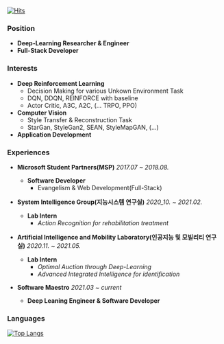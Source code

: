 [![Hits](https://hits.seeyoufarm.com/api/count/incr/badge.svg?url=https%3A%2F%2Fgithub.com%2Flongshiine&count_bg=%2379C83D&title_bg=%23555555&icon=&icon_color=%23E7E7E7&title=hits&edge_flat=false)](https://hits.seeyoufarm.com)

### Position
- **Deep-Learning Researcher & Engineer**
- **Full-Stack Developer**

### Interests
- **Deep Reinforcement Learning**
    - Decision Making for various Unkown Environment Task
    - DQN, DDQN, REINFORCE with baseline
    - Actor Critic, A3C, A2C, (... TRPO, PPO)
- **Computer Vision**
    - Style Transfer & Reconstruction Task
    - StarGan, StyleGan2, SEAN, StyleMapGAN, (...) 
- **Application Development**

### Experiences
- **Microsoft Student Partners(MSP)** *2017.07 ~ 2018.08.*  
    - **Software Developer**
        - Evangelism & Web Development(Full-Stack)  
  
- **System Intelligence Group(지능시스템 연구실)** *2020_10. ~ 2021.02.*  
    - **Lab Intern**     
        - *Action Recognition for rehabilitation treatment*
  
- **Artificial Intelligence and Mobility Laboratory(인공지능 및 모빌리티 연구실)** *2020.11. ~ 2021.05.*  
    - **Lab Intern**
        - *Optimal Auction through Deep-Learning*
        - *Advanced Integrated Intelligence for identification*
  
- **Software Maestro** *2021.03 ~ current*  
    - **Deep Leaning Engineer & Software Developer**

### Languages
[![Top Langs](https://github-readme-stats.vercel.app/api/top-langs/?username=longshiine&layout=compact&langs_count=10)](https://github.com/anuraghazra/github-readme-stats)
